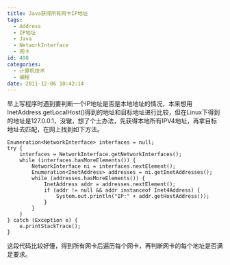```yaml
---
title: Java获得所有网卡IP地址
tags:
  - Address
  - IP地址
  - Java
  - NetworkInterface
  - 网卡
id: 498
categories:
  - 计算机技术
  - 编程
date: 2011-12-06 10:42:14
---
```


早上写程序时遇到要判断一个IP地址是否是本地地址的情况，本来想用InetAddress.getLocalHost()得到的地址和目标地址进行比较，但在Linux下得到的地址是127.0.0.1，没辙，想了个土办法，先获得本地所有IPV4地址，再拿目标地址去匹配，在网上找到如下方法。

```
Enumeration<NetworkInterface> interfaces = null;
try {
    interfaces = NetworkInterface.getNetworkInterfaces();
    while (interfaces.hasMoreElements()) {
        NetworkInterface ni = interfaces.nextElement();
        Enumeration<InetAddress> addresses = ni.getInetAddresses();
        while (addresses.hasMoreElements()) {
            InetAddress addr = addresses.nextElement();
            if (addr != null && addr instanceof Inet4Address) {
                System.out.println("IP:" + addr.getHostAddress());
            }
        }
    }
} catch (Exception e) {
    e.printStackTrace();
}
```

这段代码比较好懂，得到所有网卡后遍历每个网卡，再判断网卡的每个地址是否满足要求。
